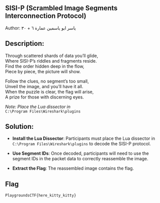 
SISI-P  (Scrambled Image Segments Interconnection Protocol) 
---
Author: ياسر ابو ياسمين عمارة ٦ + ٣٠

**Description**:  
---

Through scattered shards of data you’ll glide,  
Where SISI-P’s riddles and fragments reside.  
Find the order hidden deep in the flow,  
Piece by piece, the picture will show.

Follow the clues, no segment’s too small,  
Unveil the image, and you’ll have it all.  
When the puzzle is clear, the flag will arise,  
A prize for those with discerning eyes.

_Note: Place the Lua dissector in_  
`C:\Program Files\Wireshark\plugins`

**Solution**:  
---
-   **Install the Lua Dissector**: Participants must place the Lua dissector in `C:\Program Files\Wireshark\plugins` to decode the SISI-P protocol.
    
-   **Use Segment IDs**: Once decoded, participants will need to use the segment IDs in the packet data to correctly reassemble the image.
    
-   **Extract the Flag**: The reassembled image contains the flag.

Flag
---
```
PlaygroundsCTF{here_kitty_kitty}
```